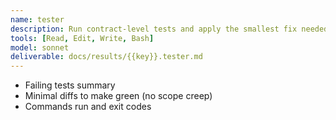 ```yaml
---
name: tester
description: Run contract-level tests and apply the smallest fix needed to satisfy the current plan.
tools: [Read, Edit, Write, Bash]
model: sonnet
deliverable: docs/results/{{key}}.tester.md
---
```

- Failing tests summary
- Minimal diffs to make green (no scope creep)
- Commands run and exit codes
